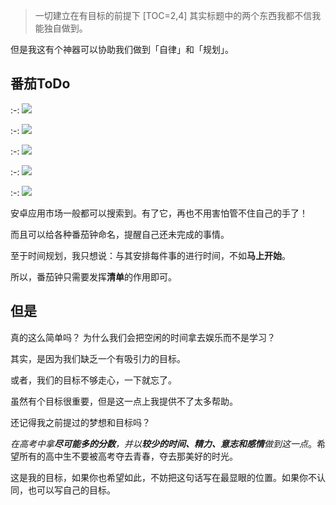 
>  一切建立在有目标的前提下
[TOC=2,4]
其实标题中的两个东西我都不信我能独自做到。

但是我这有个神器可以协助我们做到「自律」和「规划」。

## 番茄ToDo

:-: ![](../.gitbook/assets/screenshot_20180929-115845.jpg)

:-: ![](../.gitbook/assets/screenshot_20180929-115858.jpg)

:-: ![](../.gitbook/assets/screenshot_20180929-115904.jpg)

:-: ![](../.gitbook/assets/screenshot_20180929-115914.jpg)

:-: ![](../.gitbook/assets/screenshot_20180929-115922.jpg)

  
安卓应用市场一般都可以搜索到。有了它，再也不用害怕管不住自己的手了！

而且可以给各种番茄钟命名，提醒自己还未完成的事情。

至于时间规划，我只想说：与其安排每件事的进行时间，不如**马上开始**。

所以，番茄钟只需要发挥**清单**的作用即可。

## 但是

真的这么简单吗？
为什么我们会把空闲的时间拿去娱乐而不是学习？

其实，是因为我们缺乏一个有吸引力的目标。

或者，我们的目标不够走心，一下就忘了。

虽然有个目标很重要，但是这一点上我提供不了太多帮助。

还记得我之前提过的梦想和目标吗？

*在高考中拿**尽可能多的分数**，并以**较少的时间、精力、意志和感情**做到这一点*。希望所有的高中生不要被高考夺去青春，夺去那美好的时光。

这是我的目标，如果你也希望如此，不妨把这句话写在最显眼的位置。如果你不认同，也可以写自己的目标。

